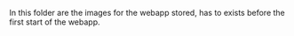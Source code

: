 In this folder are the images for the webapp stored, has to exists before the first start of the webapp.
